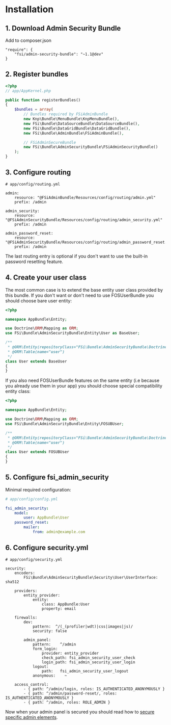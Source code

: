 # Installation

## 1. Download Admin Security Bundle

Add to composer.json

```
"require": {
    "fsi/admin-security-bundle": "~1.1@dev"
}
```

## 2. Register bundles

```php
<?php
// app/AppKernel.php

public function registerBundles()
{
    $bundles = array(
        // Bundles required by FSiAdminBundle
        new Knp\Bundle\MenuBundle\KnpMenuBundle(),
        new FSi\Bundle\DataSourceBundle\DataSourceBundle(),
        new FSi\Bundle\DataGridBundle\DataGridBundle(),
        new FSi\Bundle\AdminBundle\FSiAdminBundle(),

        // FSiAdminSecureBundle
        new FSi\Bundle\AdminSecurityBundle\FSiAdminSecurityBundle()
    );
}
```

## 3. Configure routing

```
# app/config/routing.yml

admin:
    resource: "@FSiAdminBundle/Resources/config/routing/admin.yml"
    prefix: /admin

admin_security:
    resource: "@FSiAdminSecurityBundle/Resources/config/routing/admin_security.yml"
    prefix: /admin

admin_password_reset:
    resource: "@FSiAdminSecurityBundle/Resources/config/routing/admin_password_reset.yml"
    prefix: /admin
```

The last routing entry is optional if you don't want to use the built-in password resetting feature.

## 4. Create your user class

The most common case is to extend the base entity user class provided by this bundle. If you don't want or don't need
to use FOSUserBundle you should choose bare user entity:

```php
<?php

namespace AppBundle\Entity;

use Doctrine\ORM\Mapping as ORM;
use FSi\Bundle\AdminSecurityBundle\Entity\User as BaseUser;

/**
 * @ORM\Entity(repositoryClass="FSi\Bundle\AdminSecurityBundle\Doctrine\UserRepository")
 * @ORM\Table(name="user")
 */
class User extends BaseUser
{
}
```

If you also need FOSUserBundle features on the same entity (i.e because you already use them in your app) you should
choose special compatibility entity class:

```php
<?php

namespace AppBundle\Entity;

use Doctrine\ORM\Mapping as ORM;
use FSi\Bundle\AdminSecurityBundle\Entity\FOSUBUser;

/**
 * @ORM\Entity(repositoryClass="FSi\Bundle\AdminSecurityBundle\Doctrine\UserRepository")
 * @ORM\Table(name="user")
 */
class User extends FOSUBUser
{
}
```

## 5. Configure fsi_admin_security

Minimal required configuration:

```yml
# app/config/config.yml

fsi_admin_security:
    model:
        user: AppBundle\User
    password_reset:
        mailer:
            from: admin@example.com
```


## 6. Configure security.yml

```
# app/config/security.yml

security:
    encoders:
        FSi\Bundle\AdminSecurityBundle\Security\User\UserInterface: sha512

    providers:
        entity_provider:
            entity:
                class: AppBundle:User
                property: email

    firewalls:
        dev:
            pattern:  ^/(_(profiler|wdt)|css|images|js)/
            security: false

        admin_panel:
            pattern:    ^/admin
            form_login:
                provider: entity_provider
                check_path: fsi_admin_security_user_check
                login_path: fsi_admin_security_user_login
            logout:
                path:   fsi_admin_security_user_logout
            anonymous:    ~

    access_control:
        - { path: ^/admin/login, roles: IS_AUTHENTICATED_ANONYMOUSLY }
        - { path: ^/admin/password-reset/, roles: IS_AUTHENTICATED_ANONYMOUSLY }
        - { path: ^/admin, roles: ROLE_ADMIN }
```

Now when your admin panel is secured you should read how to [secure specific admin elements](secured_admin_elements.md).
